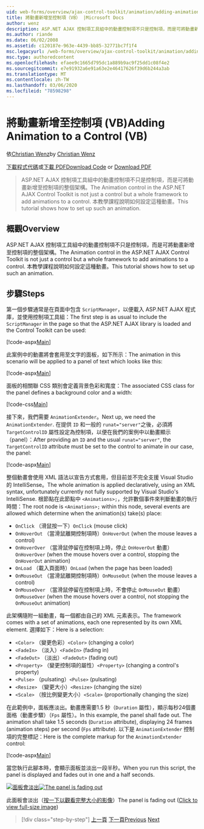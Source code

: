 ```yaml
---
uid: web-forms/overview/ajax-control-toolkit/animation/adding-animation-to-a-control-vb
title: 將動畫新增至控制項（VB） |Microsoft Docs
author: wenz
description: ASP.NET AJAX 控制項工具組中的動畫控制項不只是控制項，而是可將動畫新增至控制項的整個架構。 本教學課程顯示如何 。
ms.author: riande
ms.date: 06/02/2008
ms.assetid: c120187e-963e-4439-bb85-32771bc7f1f4
msc.legacyurl: /web-forms/overview/ajax-control-toolkit/animation/adding-animation-to-a-control-vb
msc.type: authoredcontent
ms.openlocfilehash: efaee9c1665d795dc1a889b9ac9f25dd1c08f4e2
ms.sourcegitcommit: e7e91932a6e91a63e2e46417626f39d6b244a3ab
ms.translationtype: MT
ms.contentlocale: zh-TW
ms.lasthandoff: 03/06/2020
ms.locfileid: "78598298"
---
```

# <a name="adding-animation-to-a-control-vb"></a><span data-ttu-id="2746b-104">將動畫新增至控制項 (VB)</span><span class="sxs-lookup"><span data-stu-id="2746b-104">Adding Animation to a Control (VB)</span></span>

<span data-ttu-id="2746b-105">依[Christian Wenz](https://github.com/wenz)</span><span class="sxs-lookup"><span data-stu-id="2746b-105">by [Christian Wenz](https://github.com/wenz)</span></span>

<span data-ttu-id="2746b-106">[下載程式代碼](https://download.microsoft.com/download/f/9/a/f9a26acd-8df4-4484-8a18-199e4598f411/Animation1.vb.zip)或[下載 PDF](https://download.microsoft.com/download/6/7/1/6718d452-ff89-4d3f-a90e-c74ec2d636a3/animation1VB.pdf)</span><span class="sxs-lookup"><span data-stu-id="2746b-106">[Download Code](https://download.microsoft.com/download/f/9/a/f9a26acd-8df4-4484-8a18-199e4598f411/Animation1.vb.zip) or [Download PDF](https://download.microsoft.com/download/6/7/1/6718d452-ff89-4d3f-a90e-c74ec2d636a3/animation1VB.pdf)</span></span>

> <span data-ttu-id="2746b-107">ASP.NET AJAX 控制項工具組中的動畫控制項不只是控制項，而是可將動畫新增至控制項的整個架構。</span><span class="sxs-lookup"><span data-stu-id="2746b-107">The Animation control in the ASP.NET AJAX Control Toolkit is not just a control but a whole framework to add animations to a control.</span></span> <span data-ttu-id="2746b-108">本教學課程說明如何設定這種動畫。</span><span class="sxs-lookup"><span data-stu-id="2746b-108">This tutorial shows how to set up such an animation.</span></span>

## <a name="overview"></a><span data-ttu-id="2746b-109">概觀</span><span class="sxs-lookup"><span data-stu-id="2746b-109">Overview</span></span>

<span data-ttu-id="2746b-110">ASP.NET AJAX 控制項工具組中的動畫控制項不只是控制項，而是可將動畫新增至控制項的整個架構。</span><span class="sxs-lookup"><span data-stu-id="2746b-110">The Animation control in the ASP.NET AJAX Control Toolkit is not just a control but a whole framework to add animations to a control.</span></span> <span data-ttu-id="2746b-111">本教學課程說明如何設定這種動畫。</span><span class="sxs-lookup"><span data-stu-id="2746b-111">This tutorial shows how to set up such an animation.</span></span>

## <a name="steps"></a><span data-ttu-id="2746b-112">步驟</span><span class="sxs-lookup"><span data-stu-id="2746b-112">Steps</span></span>

<span data-ttu-id="2746b-113">第一個步驟通常是在頁面中包含 `ScriptManager`，以便載入 ASP.NET AJAX 程式庫，並使用控制項工具組：</span><span class="sxs-lookup"><span data-stu-id="2746b-113">The first step is as usual to include the `ScriptManager` in the page so that the ASP.NET AJAX library is loaded and the Control Toolkit can be used:</span></span>

[!code-aspx[Main](adding-animation-to-a-control-vb/samples/sample1.aspx)]

<span data-ttu-id="2746b-114">此案例中的動畫將會套用至文字的面板，如下所示：</span><span class="sxs-lookup"><span data-stu-id="2746b-114">The animation in this scenario will be applied to a panel of text which looks like this:</span></span>

[!code-aspx[Main](adding-animation-to-a-control-vb/samples/sample2.aspx)]

<span data-ttu-id="2746b-115">面板的相關聯 CSS 類別會定義背景色彩和寬度：</span><span class="sxs-lookup"><span data-stu-id="2746b-115">The associated CSS class for the panel defines a background color and a width:</span></span>

[!code-css[Main](adding-animation-to-a-control-vb/samples/sample3.css)]

<span data-ttu-id="2746b-116">接下來，我們需要 `AnimationExtender`。</span><span class="sxs-lookup"><span data-stu-id="2746b-116">Next up, we need the `AnimationExtender`.</span></span> <span data-ttu-id="2746b-117">在提供 `ID` 和一般的 `runat="server"`之後，必須將 `TargetControlID` 屬性設定為控制項，以便在我們的案例中以動畫顯示（panel）：</span><span class="sxs-lookup"><span data-stu-id="2746b-117">After providing an `ID` and the usual `runat="server"`, the `TargetControlID` attribute must be set to the control to animate in our case, the panel:</span></span>

[!code-aspx[Main](adding-animation-to-a-control-vb/samples/sample4.aspx)]

<span data-ttu-id="2746b-118">整個動畫會使用 XML 語法以宣告方式套用，但目前並不完全支援 Visual Studio 的 IntelliSense。</span><span class="sxs-lookup"><span data-stu-id="2746b-118">The whole animation is applied declaratively, using an XML syntax, unfortunately currently not fully supported by Visual Studio's IntelliSense.</span></span> <span data-ttu-id="2746b-119">根節點在此節點中 `<Animations>;`，允許數個事件來判斷動畫的執行時間：</span><span class="sxs-lookup"><span data-stu-id="2746b-119">The root node is `<Animations>;` within this node, several events are allowed which determine when the animation(s) take(s) place:</span></span>

- <span data-ttu-id="2746b-120">`OnClick` （滑鼠按一下）</span><span class="sxs-lookup"><span data-stu-id="2746b-120">`OnClick` (mouse click)</span></span>
- <span data-ttu-id="2746b-121">`OnHoverOut` （當滑鼠離開控制項時）</span><span class="sxs-lookup"><span data-stu-id="2746b-121">`OnHoverOut` (when the mouse leaves a control)</span></span>
- <span data-ttu-id="2746b-122">`OnHoverOver` （當滑鼠停留在控制項上時，停止 `OnHoverOut` 動畫）</span><span class="sxs-lookup"><span data-stu-id="2746b-122">`OnHoverOver` (when the mouse hovers over a control, stopping the `OnHoverOut` animation)</span></span>
- <span data-ttu-id="2746b-123">`OnLoad` （載入頁面時）</span><span class="sxs-lookup"><span data-stu-id="2746b-123">`OnLoad` (when the page has been loaded)</span></span>
- <span data-ttu-id="2746b-124">`OnMouseOut` （當滑鼠離開控制項時）</span><span class="sxs-lookup"><span data-stu-id="2746b-124">`OnMouseOut` (when the mouse leaves a control)</span></span>
- <span data-ttu-id="2746b-125">`OnMouseOver` （當滑鼠停留在控制項上時，不會停止 `OnMouseOut` 動畫）</span><span class="sxs-lookup"><span data-stu-id="2746b-125">`OnMouseOver` (when the mouse hovers over a control, not stopping the `OnMouseOut` animation)</span></span>

<span data-ttu-id="2746b-126">此架構隨附一組動畫，每一個都由自己的 XML 元素表示。</span><span class="sxs-lookup"><span data-stu-id="2746b-126">The framework comes with a set of animations, each one represented by its own XML element.</span></span> <span data-ttu-id="2746b-127">選擇如下：</span><span class="sxs-lookup"><span data-stu-id="2746b-127">Here is a selection:</span></span>

- <span data-ttu-id="2746b-128">`<Color>` （變更色彩）</span><span class="sxs-lookup"><span data-stu-id="2746b-128">`<Color>` (changing a color)</span></span>
- <span data-ttu-id="2746b-129">`<FadeIn>` （淡入）</span><span class="sxs-lookup"><span data-stu-id="2746b-129">`<FadeIn>` (fading in)</span></span>
- <span data-ttu-id="2746b-130">`<FadeOut>` （淡出）</span><span class="sxs-lookup"><span data-stu-id="2746b-130">`<FadeOut>` (fading out)</span></span>
- <span data-ttu-id="2746b-131">`<Property>` （變更控制項的屬性）</span><span class="sxs-lookup"><span data-stu-id="2746b-131">`<Property>` (changing a control's property)</span></span>
- <span data-ttu-id="2746b-132">`<Pulse>` （pulsating）</span><span class="sxs-lookup"><span data-stu-id="2746b-132">`<Pulse>` (pulsating)</span></span>
- <span data-ttu-id="2746b-133">`<Resize>` （變更大小）</span><span class="sxs-lookup"><span data-stu-id="2746b-133">`<Resize>` (changing the size)</span></span>
- <span data-ttu-id="2746b-134">`<Scale>` （按比例變更大小）</span><span class="sxs-lookup"><span data-stu-id="2746b-134">`<Scale>` (proportionally changing the size)</span></span>

<span data-ttu-id="2746b-135">在此範例中，面板應淡出。動畫應需要1.5 秒（`Duration` 屬性），顯示每秒24個畫面格（動畫步驟）（`Fps` 屬性）。</span><span class="sxs-lookup"><span data-stu-id="2746b-135">In this example, the panel shall fade out. The animation shall take 1.5 seconds (`Duration` attribute), displaying 24 frames (animation steps) per second (`Fps` attribute).</span></span> <span data-ttu-id="2746b-136">以下是 `AnimationExtender` 控制項的完整標記：</span><span class="sxs-lookup"><span data-stu-id="2746b-136">Here is the complete markup for the `AnimationExtender` control:</span></span>

[!code-aspx[Main](adding-animation-to-a-control-vb/samples/sample5.aspx)]

<span data-ttu-id="2746b-137">當您執行此腳本時，會顯示面板並淡出一段半秒。</span><span class="sxs-lookup"><span data-stu-id="2746b-137">When you run this script, the panel is displayed and fades out in one and a half seconds.</span></span>

<span data-ttu-id="2746b-138">[![面板會淡出](adding-animation-to-a-control-vb/_static/image2.png)](adding-animation-to-a-control-vb/_static/image1.png)</span><span class="sxs-lookup"><span data-stu-id="2746b-138">[![The panel is fading out](adding-animation-to-a-control-vb/_static/image2.png)](adding-animation-to-a-control-vb/_static/image1.png)</span></span>

<span data-ttu-id="2746b-139">此面板會淡出（[按一下以觀看完整大小的影像](adding-animation-to-a-control-vb/_static/image3.png)）</span><span class="sxs-lookup"><span data-stu-id="2746b-139">The panel is fading out ([Click to view full-size image](adding-animation-to-a-control-vb/_static/image3.png))</span></span>

> [!div class="step-by-step"]
> <span data-ttu-id="2746b-140">[上一頁](dynamically-controlling-updatepanel-animations-cs.md)
> [下一頁](executing-several-animations-at-the-same-time-vb.md)</span><span class="sxs-lookup"><span data-stu-id="2746b-140">[Previous](dynamically-controlling-updatepanel-animations-cs.md)
[Next](executing-several-animations-at-the-same-time-vb.md)</span></span>
